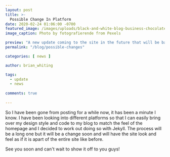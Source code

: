```yaml
---
layout: post
title: >-
  Possible Change In Platform
date: 2020-02-24 01:06:00 -0700
featured_image: /images/uploads/black-and-white-blog-business-chocolate-261577.jpg
image_caption: Photo by fotografierende from Pexels

preview: "A new update coming to the site in the future that will be based on Jekyll static site generator. Saw them a while back and decided to make a whole new site based around their platform."
permalink: "/blog/possible-changes"

categories: [ news ]

author: brian_whiting

tags:
  - update
  - news
  
comments: true
  
---
```


So I have been gone from posting for a while now, it has been a minute I know. I have been looking into different platforms so that I can easily bring over my design style and code to my blog to match the feel of the homepage and I decided to work out doing so with Jekyll. The process will be a long one but it will be a change soon and will have the site look and feel as if it is apart of the entire site like before.

See you soon and can't wait to show it off to you guys!